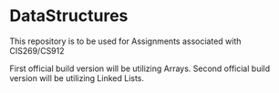 # DataStructures
This repository is to be used for Assignments associated with CIS269/CS912

First official build version will be utilizing Arrays.
Second official build version will be utilizing Linked Lists.
